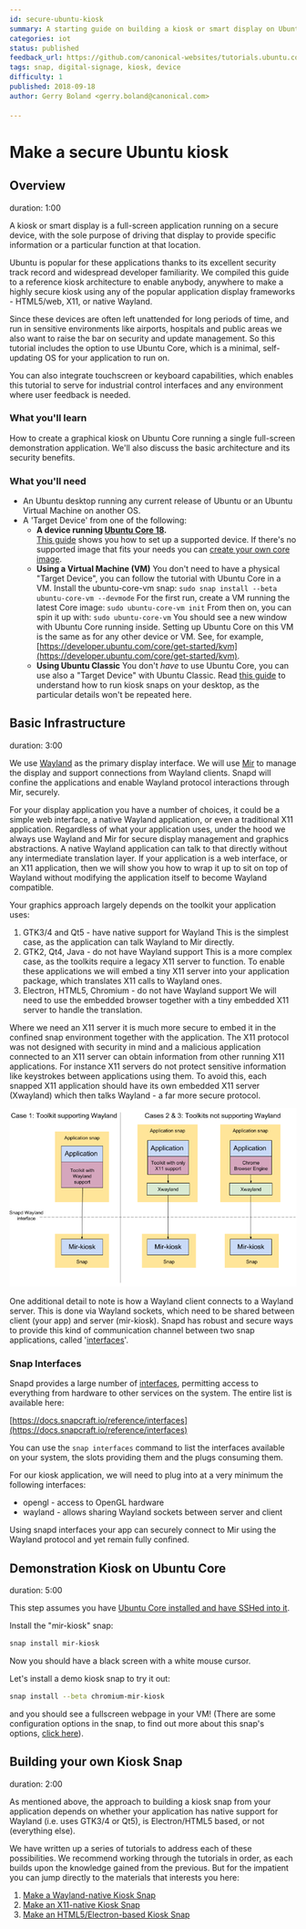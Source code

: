 ```yaml
---
id: secure-ubuntu-kiosk
summary: A starting guide on building a kiosk or smart display on Ubuntu.
categories: iot
status: published
feedback_url: https://github.com/canonical-websites/tutorials.ubuntu.com/issues
tags: snap, digital-signage, kiosk, device
difficulty: 1
published: 2018-09-18
author: Gerry Boland <gerry.boland@canonical.com>

---
```



# Make a secure Ubuntu kiosk


## Overview

duration: 1:00

A kiosk or smart display is a full-screen application running on a secure device, with the sole purpose of driving that display to provide specific information or a particular function at that location.

Ubuntu is popular for these applications thanks to its excellent security track record and widespread developer familiarity. We compiled this guide to a reference kiosk architecture to enable anybody, anywhere to make a highly secure kiosk using any of the popular application display frameworks - HTML5/web, X11, or native Wayland.

Since these devices are often left unattended for long periods of time, and run in sensitive environments like airports, hospitals and public areas we also want to raise the bar on security and update management. So this tutorial includes the option to use Ubuntu Core, which is a minimal, self-updating OS for your application to run on.

You can also integrate touchscreen or keyboard capabilities, which enables this tutorial to serve for industrial control interfaces and any environment where user feedback is needed.


### What you'll learn

How to create a graphical kiosk on Ubuntu Core running a single full-screen demonstration application. We'll also discuss the basic architecture and its security benefits.


### What you'll need



*   An Ubuntu desktop running any current release of Ubuntu or an Ubuntu Virtual Machine on another OS.
*   A 'Target Device' from one of the following:
    *   **A device running [Ubuntu Core 18](https://www.ubuntu.com/core).**<br />
[This guide](https://developer.ubuntu.com/core/get-started/installation-medias) shows you how to set up a supported device. If there's no supported image that fits your needs you can [create your own core image](/tutorial/create-your-own-core-image).
    *   **Using a Virtual Machine (VM)**
You don't need to have a physical "Target Device", you can follow the tutorial with Ubuntu Core in a VM. Install the ubuntu-core-vm snap:
`sudo snap install --beta ubuntu-core-vm --devmode`
For the first run, create a VM running the latest Core image:
`sudo ubuntu-core-vm init`
From then on, you can spin it up with:
`sudo ubuntu-core-vm`
You should see a new window with Ubuntu Core running inside. Setting up Ubuntu Core on this VM is the same as for any other device or VM. See, for example, [https://developer.ubuntu.com/core/get-started/kvm](https://developer.ubuntu.com/core/get-started/kvm).
    *   **Using Ubuntu Classic**
You don't _have_ to use Ubuntu Core, you can use also a "Target Device" with Ubuntu Classic. Read [this guide](https://discourse.ubuntu.com/t/howto-run-your-kiosk-snap-on-your-desktop/11180) to understand how to run kiosk snaps on your desktop, as the particular details won't be repeated here.


## Basic Infrastructure

duration: 3:00

We use [Wayland](https://wayland.freedesktop.org/) as the primary display interface. We will use [Mir](https://mir-server.io/) to manage the display and support connections from Wayland clients. Snapd will confine the applications and enable Wayland protocol interactions through Mir, securely.

For your display application you have a number of choices, it could be a simple web interface, a native Wayland application, or even a traditional X11 application. Regardless of what your application uses, under the hood we always use Wayland and Mir for secure display management and graphics abstractions. A native Wayland application can talk to that directly without any intermediate translation layer. If your application is a web interface, or an X11 application, then we will show you how to wrap it up to sit on top of Wayland without modifying the application itself to become Wayland compatible.

Your graphics approach largely depends on the toolkit your application uses:



1.  GTK3/4 and Qt5 - have native support for Wayland
This is the simplest case, as the application can talk Wayland to Mir directly.
1.  GTK2, Qt4, Java - do not have Wayland support
This is a more complex case, as the toolkits require a legacy X11 server to function. To enable these applications we will embed a tiny X11 server into your application package,  which translates X11 calls to Wayland ones.
1.  Electron, HTML5, Chromium - do not have Wayland support
We will need to use the embedded browser together with a tiny embedded X11 server to handle the translation.

Where we need an X11 server it is much more secure to embed it in the confined snap environment together with the application. The X11 protocol was not designed with security in mind and a malicious application connected to an X11 server can obtain information from other running X11 applications. For instance X11 servers do not protect sensitive information like keystrokes between applications using them.  To avoid this, each snapped X11 application should have its own embedded X11 server (Xwayland) which then talks Wayland - a far more secure protocol.

![mir-kiosk-architectures](images/mir-kiosk-architectures.png)

One additional detail to note is how a Wayland client connects to a Wayland server. This is done via Wayland sockets, which need to be shared between client (your app) and server (mir-kiosk). Snapd has robust and secure ways to provide this kind of communication channel between two snap applications, called '[interfaces](https://docs.snapcraft.io/core/interfaces)'. 


### Snap Interfaces

Snapd provides a large number of [interfaces](https://docs.snapcraft.io/core/interfaces), permitting access to everything from hardware to other services on the system. The entire list is available here:

[https://docs.snapcraft.io/reference/interfaces](https://docs.snapcraft.io/reference/interfaces)

You can use the `snap interfaces` command to list the interfaces available on your system, the slots providing them and the plugs consuming them.

For our kiosk application, we will need to plug into at a very minimum the following interfaces:



*   opengl - access to OpenGL hardware
*   wayland - allows sharing Wayland sockets between server and client

Using snapd interfaces your app can securely connect to Mir using the Wayland protocol and yet remain fully confined.


## Demonstration Kiosk on Ubuntu Core

duration: 5:00

This step assumes you have [Ubuntu Core installed and have SSHed into it](#0).

Install the "mir-kiosk" snap:


```bash
snap install mir-kiosk
```


Now you should have a black screen with a white mouse cursor.

Let's install a demo kiosk snap to try it out:


```bash
snap install --beta chromium-mir-kiosk
```


and you should see a fullscreen webpage in your VM! (There are some configuration options in the snap, to find out more about this snap's options, [click here](/tutorial/ubuntu-web-kiosk)).


## Building your own Kiosk Snap

duration: 2:00

As mentioned above, the approach to building a kiosk snap from your application depends on whether your application has native support for Wayland (i.e. uses GTK3/4 or Qt5), is Electron/HTML5 based, or not (everything else).

We have written up a series of tutorials to address each of these possibilities. We recommend working through the tutorials in order, as each builds upon the knowledge gained from the previous. But for the impatient you can jump directly to the materials that interests you here:



1.  [Make a Wayland-native Kiosk Snap](/tutorial/wayland-kiosk)
1.  [Make an X11-native Kiosk Snap](/tutorial/x11-kiosk)
1.  [Make an HTML5/Electron-based Kiosk Snap](/tutorial/electron-kiosk)
